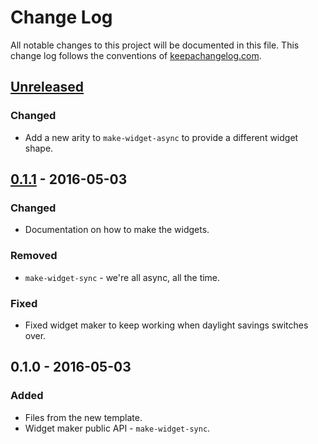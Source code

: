 # Change Log
All notable changes to this project will be documented in this file. This change log follows the conventions of [keepachangelog.com](http://keepachangelog.com/).

## [Unreleased]
### Changed
- Add a new arity to `make-widget-async` to provide a different widget shape.

## [0.1.1] - 2016-05-03
### Changed
- Documentation on how to make the widgets.

### Removed
- `make-widget-sync` - we're all async, all the time.

### Fixed
- Fixed widget maker to keep working when daylight savings switches over.

## 0.1.0 - 2016-05-03
### Added
- Files from the new template.
- Widget maker public API - `make-widget-sync`.

[Unreleased]: https://github.com/your-name/ch2/compare/0.1.1...HEAD
[0.1.1]: https://github.com/your-name/ch2/compare/0.1.0...0.1.1
